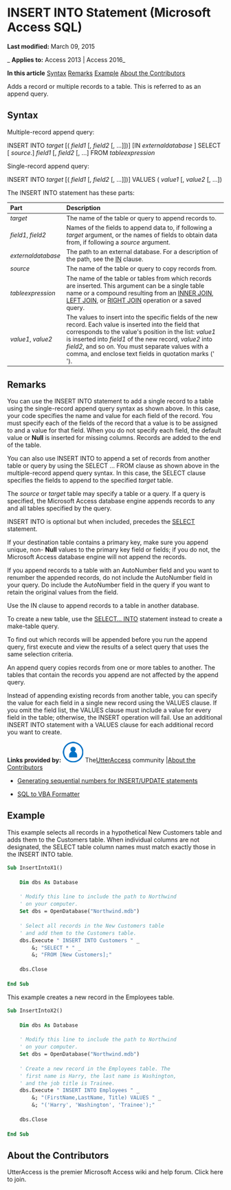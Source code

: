 
# INSERT INTO Statement (Microsoft Access SQL)

 **Last modified:** March 09, 2015

 _ **Applies to:** Access 2013 | Access 2016_

 **In this article**
[Syntax](#sectionSection0)
[Remarks](#sectionSection1)
[ Example](#sectionSection2)
[About the Contributors](#AboutContributors)


Adds a record or multiple records to a table. This is referred to as an append query.

## Syntax
<a name="sectionSection0"> </a>

Multiple-record append query:

INSERT INTO  _target_ [( _field1_ [, _field2_ [, …]])] [IN _externaldatabase_ ] SELECT [ _source_.] _field1_ [, _field2_ [, …] FROM _tableexpression_

Single-record append query:

INSERT INTO  _target_ [( _field1_ [, _field2_ [, …]])] VALUES ( _value1_ [, _value2_ [, …])

The INSERT INTO statement has these parts:



|**Part**|**Description**|
|:-----|:-----|
| _target_|The name of the table or query to append records to.|
| _field1_, _field2_|Names of the fields to append data to, if following a  _target_ argument, or the names of fields to obtain data from, if following a _source_ argument.|
| _externaldatabase_|The path to an external database. For a description of the path, see the [IN](http://msdn.microsoft.com/library/5bca25c0-cd00-140f-79b8-80cd2d0c190b%28Office.15%29.aspx) clause.|
| _source_|The name of the table or query to copy records from.|
| _tableexpression_|The name of the table or tables from which records are inserted. This argument can be a single table name or a compound resulting from an [INNER JOIN](8d16c74c-02c6-12b7-b180-3e7744ef65f3.md), [LEFT JOIN](9c10525f-98b1-fd4f-8b40-07a32c5c6502.md), or [RIGHT JOIN](9c10525f-98b1-fd4f-8b40-07a32c5c6502.md) operation or a saved query.|
| _value1_, _value2_|The values to insert into the specific fields of the new record. Each value is inserted into the field that corresponds to the value's position in the list:  _value1_ is inserted into _field1_ of the new record, _value2_ into _field2_, and so on. You must separate values with a comma, and enclose text fields in quotation marks (' ').|

## Remarks
<a name="sectionSection1"> </a>

You can use the INSERT INTO statement to add a single record to a table using the single-record append query syntax as shown above. In this case, your code specifies the name and value for each field of the record. You must specify each of the fields of the record that a value is to be assigned to and a value for that field. When you do not specify each field, the default value or  **Null** is inserted for missing columns. Records are added to the end of the table.

You can also use INSERT INTO to append a set of records from another table or query by using the SELECT … FROM clause as shown above in the multiple-record append query syntax. In this case, the SELECT clause specifies the fields to append to the specified  _target_ table.

The  _source_ or _target_ table may specify a table or a query. If a query is specified, the Microsoft Access database engine appends records to any and all tables specified by the query.

INSERT INTO is optional but when included, precedes the [SELECT](a5c9da94-5f9e-0fc0-767a-4117f38a5ef3.md) statement.

If your destination table contains a primary key, make sure you append unique, non- **Null** values to the primary key field or fields; if you do not, the Microsoft Access database engine will not append the records.

If you append records to a table with an AutoNumber field and you want to renumber the appended records, do not include the AutoNumber field in your query. Do include the AutoNumber field in the query if you want to retain the original values from the field.

Use the IN clause to append records to a table in another database.

To create a new table, use the [SELECT… INTO](29f3bd55-52f5-a36e-4e33-4b3499c6ce8d.md) statement instead to create a make-table query.

To find out which records will be appended before you run the append query, first execute and view the results of a select query that uses the same selection criteria.

An append query copies records from one or more tables to another. The tables that contain the records you append are not affected by the append query.

Instead of appending existing records from another table, you can specify the value for each field in a single new record using the VALUES clause. If you omit the field list, the VALUES clause must include a value for every field in the table; otherwise, the INSERT operation will fail. Use an additional INSERT INTO statement with a VALUES clause for each additional record you want to create.

 **Links provided by:**
![Community Member Icon](images/8b9774c4-6c97-470e-b3a2-56d8f786444c.png) The[UtterAccess](http://www.utteraccess.com) community |[About the Contributors](#AboutContributors)


- [Generating sequential numbers for INSERT/UPDATE statements](http://www.utteraccess.com/forum/Generating-sequential-num-t446039.mdl)
    
- [SQL to VBA Formatter](http://www.utteraccess.com/forum/SQL-VBA-Formatter-t1165308.mdl)
    

## Example
<a name="sectionSection2"> </a>

This example selects all records in a hypothetical New Customers table and adds them to the Customers table. When individual columns are not designated, the SELECT table column names must match exactly those in the INSERT INTO table.


```vb
Sub InsertIntoX1() 
 
    Dim dbs As Database 
 
    ' Modify this line to include the path to Northwind 
    ' on your computer. 
    Set dbs = OpenDatabase("Northwind.mdb") 
     
    ' Select all records in the New Customers table  
    ' and add them to the Customers table. 
    dbs.Execute " INSERT INTO Customers " _ 
        &; "SELECT * " _ 
        &; "FROM [New Customers];" 
         
    dbs.Close 
 
End Sub
```

This example creates a new record in the Employees table.




```vb
Sub InsertIntoX2() 
 
    Dim dbs As Database 
 
    ' Modify this line to include the path to Northwind 
    ' on your computer. 
    Set dbs = OpenDatabase("Northwind.mdb") 
     
    ' Create a new record in the Employees table. The  
    ' first name is Harry, the last name is Washington,  
    ' and the job title is Trainee. 
    dbs.Execute " INSERT INTO Employees " _ 
        &; "(FirstName,LastName, Title) VALUES " _ 
        &; "('Harry', 'Washington', 'Trainee');" 
         
    dbs.Close 
 
End Sub
```


## About the Contributors
<a name="AboutContributors"> </a>

UtterAccess is the premier Microsoft Access wiki and help forum. Click here to join. 

